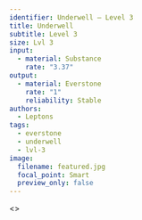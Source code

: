 ```yaml
---
identifier: Underwell – Level 3
title: Underwell
subtitle: Level 3
size: Lvl 3
input:
  - material: Substance
    rate: "3.37"
output:
  - material: Everstone
    rate: "1"
    reliability: Stable
authors:
  - Leptons
tags:
  - everstone
  - underwell
  - lvl-3
image:
  filename: featured.jpg
  focal_point: Smart
  preview_only: false
---
```

<>